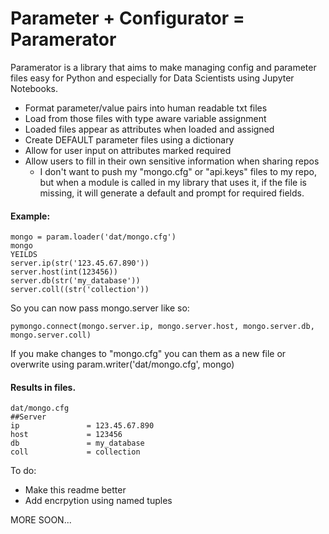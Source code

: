 Parameter + Configurator = Paramerator
====


Paramerator is a library that aims to make managing config and parameter files easy for Python and especially for Data Scientists using Jupyter Notebooks.

- Format parameter/value pairs into human readable txt files
- Load from those files with type aware variable assignment
- Loaded files appear as attributes when loaded and assigned
- Create DEFAULT parameter files using a dictionary
- Allow for user input on attributes marked required
- Allow users to fill in their own sensitive information when sharing repos
	- I don't want to push my "mongo.cfg" or "api.keys" files to my repo, but when a module is called in my library that uses it, if the file is missing, it will generate a default and prompt for required fields.

#### Example:
```
mongo = param.loader('dat/mongo.cfg')
mongo
YEILDS
server.ip(str('123.45.67.890'))
server.host(int(123456))
server.db(str('my_database'))
server.coll((str('collection'))
```
So you can now pass mongo.server like so:
```
pymongo.connect(mongo.server.ip, mongo.server.host, mongo.server.db, mongo.server.coll)
```
If you make changes to "mongo.cfg" you can them as a new file or overwrite using param.writer('dat/mongo.cfg', mongo)

#### Results in files.
```
dat/mongo.cfg
##Server
ip				 = 123.45.67.890
host 			 = 123456
db   			 = my_database
coll 			 = collection
```


To do:
- Make this readme better
- Add encrpytion using named tuples

MORE SOON...
